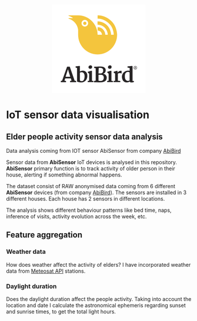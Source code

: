 <div align="center">
  <img src="img/AbiBird_Lockup_KYellow.svg" height=“250"><br>
</div>

#  IoT sensor data visualisation
## Elder people activity sensor data analysis
Data analysis coming from IOT sensor AbiSensor from company [AbiBird](https://abibird.com.au)

Sensor data from **AbiSensor** IoT devices is analysed in this repository. **AbiSensor** primary function is to track activity of older person in their house, alerting if something abnormal happens.

The dataset consist of RAW anonymised data coming from 6 different **AbiSensor** devices (from company [AbiBird](https://abibird.com.au)). The sensors are installed in 3 different houses. Each house has 2 sensors in different locations.

The analysis shows different behaviour patterns like bed time, naps, inference of visits, activity evolution across the week, etc. 

## Feature aggregation
### Weather data
How does weather affect the activity of elders? I have incorporated weather data from [Meteosat API](https://api.meteostat.net) stations.
### Daylight duration
Does the daylight duration affect the people activity. Taking into account the location and date I calculate the astronomical ephemeris regarding sunset and sunrise times, to get the total light hours.
